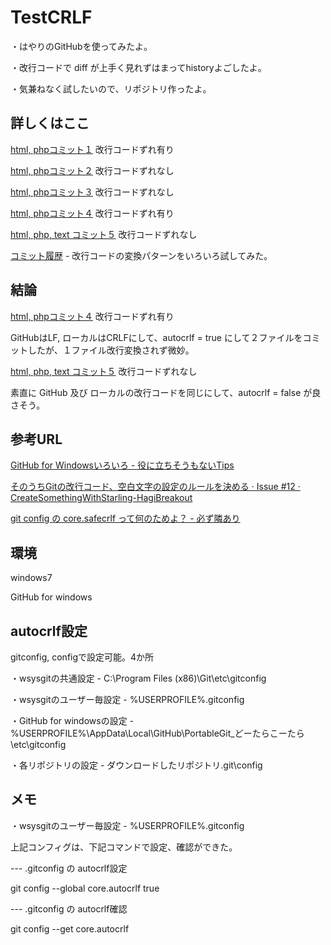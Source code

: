 TestCRLF
=======

・はやりのGitHubを使ってみたよ。

・改行コードで diff が上手く見れずはまってhistoryよごしたよ。

・気兼ねなく試したいので、リポジトリ作ったよ。

詳しくはここ
----------------

[html, phpコミット１](https://github.com/akagane99/TestCRLF/commit/f6d6ba81822639be206251a319ed4d6b5a64d55f) 改行コードずれ有り

[html, phpコミット２](https://github.com/akagane99/TestCRLF/commit/95987d979cf30f0a265c3ca8b763fa6cce4579dd) 改行コードずれなし

[html, phpコミット３](https://github.com/akagane99/TestCRLF/commit/b246771aa625f2848bf7f6bb60e28d3ea84afa6d) 改行コードずれなし

[html, phpコミット４](https://github.com/akagane99/TestCRLF/commit/d3c013b3e1c1388fa4b2263568c04aa0e946935e) 改行コードずれ有り

[html, php, text コミット５](https://github.com/akagane99/TestCRLF/commit/34b89f520730ea442cad86f6d83793fdac8e551f) 改行コードずれなし


[コミット履歴](https://github.com/akagane99/TestCRLF/commits/master) - 改行コードの変換パターンをいろいろ試してみた。

結論
----------------

[html, phpコミット４](https://github.com/akagane99/TestCRLF/commit/d3c013b3e1c1388fa4b2263568c04aa0e946935e) 改行コードずれ有り

GitHubはLF, ローカルはCRLFにして、autocrlf = true にして２ファイルをコミットしたが、１ファイル改行変換されず微妙。

[html, php, text コミット５](https://github.com/akagane99/TestCRLF/commit/34b89f520730ea442cad86f6d83793fdac8e551f) 改行コードずれなし

素直に GitHub 及び ローカルの改行コードを同じにして、autocrlf = false が良さそう。

参考URL
----------------

[GitHub for Windowsいろいろ - 役に立ちそうもないTips](http://d.hatena.ne.jp/dojum/20121126)

[そのうちGitの改行コード、空白文字の設定のルールを決める · Issue #12 · CreateSomethingWithStarling-HagiBreakout](https://github.com/CreateSomethingWithStarling/HagiBreakout/issues/12)

[git config の core.safecrlf って何のためよ？ - 必ず隣あり](http://d.hatena.ne.jp/couichi/20110207/1297101115)

環境
----------------

windows7

GitHub for windows

autocrlf設定
----------------
gitconfig, configで設定可能。4か所

・wsysgitの共通設定 - C:\Program Files (x86)\Git\etc\gitconfig

・wsysgitのユーザー毎設定 - %USERPROFILE%\.gitconfig

・GitHub for windowsの設定 - %USERPROFILE%\AppData\Local\GitHub\PortableGit_どーたらこーたら\etc\gitconfig

・各リポジトリの設定 - ダウンロードしたリポジトリ\.git\config

メモ
----------------

・wsysgitのユーザー毎設定 - %USERPROFILE%\.gitconfig

上記コンフィグは、下記コマンドで設定、確認ができた。

--- .gitconfig の autocrlf設定

git config --global core.autocrlf true

--- .gitconfig の autocrlf確認

git config --get core.autocrlf
